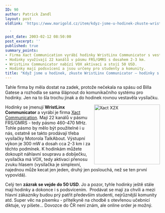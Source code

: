 ```yaml
---
ID: 90
author: Patrick Zandl
layout: post
oldlink: 'https://www.marigold.cz/item/kdyz-jsme-u-hodinek-zkuste-wristlinx-communicator-hodinky-s-vysilackou

  '
post_date: 2003-02-12 08:50:00
post_excerpt: ''
published: true
summary_points:
- Firma Xact Communication vyrábí hodinky WristLinx Communicator s vestavěnou vysílačkou.
- Hodinky využívají 22 kanálů v pásmu FRS/GMRS s dosahem 2-3 km.
- WristLinx Communicator nabízí VOX aktivaci a stojí 50 USD.
- Hodinky mají podsvícení a jsou určeny pro studenty a komunity.
title: "Když jsme u hodinek, zkuste WristLinx Communicator – hodinky s vysílačkou"
---
```


<p>
Tahle firma by měla dostat na zadek, protože nečekala na spásu od Billa Gatese a rozhodla se sama šlápnout do komunikačního systému pro hodinky. Jen na to šla trochu jinak a do hodinek rovnou vestavěla vysílačku. </p>

<p>
<IMG height=195 alt="Xact X2X" src="/wp-content/uploads/x2x.gif" width=214 align=right>Hodinky se jmenují <STRONG>WristLinx Communicator</STRONG> a vyrábí je firma <A href="http://xactcommunication.com/" target=_blank>Xact Communication</A>. Mají 22 kanálů v pásmu FRS/GMRS -&#160;tedy pásmo 460-470 MHz. Tohle pásmo by mělo být použitelné i u nás, ostatně se takto prodávají třeba vysílačky&#160;Motorola TalkAbout. Výstupní výkon je 300 mW a dosah cca 2-3 km i za těchto podmínek.&#160;K hodinkám můžete dokoupit náhlavní soupravu a dobíječku, vysílačka má VOX, tedy aktivaci&#160;přenosu zvuku hlasem (vysílačka je simplexní, najednou může kecat jen jeden, druhý jen poslouchá, než se ten první vypovídá).</p>

<p>
Celý ten <STRONG>zázrak se vejde do 50&#160;USD</STRONG>. Jo a pozor, tyhle hodinky ještě stále mají hodinky a dokonce i s podsvícením. &#160;Prodávat se mají za chvíli a mezi hlavní zákazníky budou prý patřit především studenti, nejrůznější komunity atd. Super věc na písemku - přítelkyně na chodbě s otevřenou učebnicí diktuje, vy píšete... Dovozce do ČR není znám, ale online order je možný.</p>
